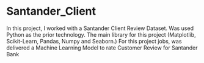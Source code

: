 # Santander_Client
In this project, I worked with a Santander Client Review Dataset. Was used Python as the prior technology. The main library for this project (Matplotlib, Scikit-Learn, Pandas, Numpy and Seaborn.)  For this project jobs, was delivered a Machine Learning Model to rate Customer Review for Santander Bank
